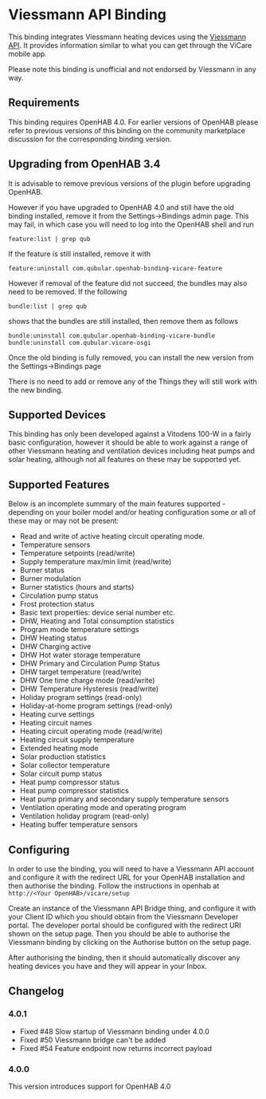 Viessmann API Binding
=====================

This binding integrates Viessmann heating devices using the [Viessmann API](https://developer.viessmann.com/start.html).
It provides information similar to what you can get through the ViCare mobile app.

Please note this binding is unofficial and not endorsed by Viessmann in any way.

Requirements
------------

This binding requires OpenHAB 4.0. For earlier versions of OpenHAB please refer to previous versions of this binding on
the community marketplace discussion for the corresponding binding version. 

Upgrading from OpenHAB 3.4
--------------------------

It is advisable to remove previous versions of the plugin before upgrading OpenHAB. 

However if you have upgraded to OpenHAB 4.0 and still have the old binding installed, remove it from the
Settings->Bindings admin page. This may fail, in which case you will need to log into the OpenHAB shell
and run

    feature:list | grep qub

If the feature is still installed, remove it with

    feature:uninstall com.qubular.openhab-binding-vicare-feature

However if removal of the feature did not succeed, the bundles may also need to be removed. If the following

    bundle:list | grep qub

shows that the bundles are still installed, then remove them as follows

    bundle:uninstall com.qubular.openhab-binding-vicare-bundle
    bundle:uninstall com.qubular.vicare-osgi

Once the old binding is fully removed, you can install the new version from the Settings->Bindings page

There is no need to add or remove any of the Things they will still work with the new binding.

Supported Devices
----------------

This binding has only been developed against a Vitodens 100-W in a fairly
basic configuration, however it should be able to work against a range of other Viessmann heating and ventilation 
devices including heat pumps and solar heating, although not all features on these may be supported yet.

Supported Features
------------------

Below is an incomplete summary of the main features supported - depending on your boiler model and/or heating
configuration some or all of these may or may not be present:

* Read and write of active heating circuit operating mode.
* Temperature sensors
* Temperature setpoints (read/write)
* Supply temperature max/min limit (read/write)
* Burner status
* Burner modulation
* Burner statistics (hours and starts)
* Circulation pump status
* Frost protection status
* Basic text properties: device serial number etc.
* DHW, Heating and Total consumption statistics
* Program mode temperature settings
* DHW Heating status
* DHW Charging active
* DHW Hot water storage temperature
* DHW Primary and Circulation Pump Status
* DHW target temperature (read/write)
* DHW One time charge mode (read/write)
* DHW Temperature Hysteresis (read/write)
* Holiday program settings (read-only)
* Holiday-at-home program settings (read-only)
* Heating curve settings
* Heating circuit names
* Heating circuit operating mode (read/write)
* Heating circuit supply temperature
* Extended heating mode
* Solar production statistics
* Solar collector temperature
* Solar circuit pump status
* Heat pump compressor status
* Heat pump compressor statistics
* Heat pump primary and secondary supply temperature sensors
* Ventilation operating mode and operating program
* Ventilation holiday program (read-only)
* Heating buffer temperature sensors

Configuring
-----------

In order to use the binding, you will need to have a Viessmann API account and
configure it with the redirect URL for your OpenHAB installation and then authorise 
the binding. Follow the instructions in openhab at `http://<Your OpenHAB>/vicare/setup`

Create an instance of the Viessmann API Bridge thing, and configure it with your Client ID 
which you should obtain from the Viessmann Developer portal. The developer portal should be 
configured with the redirect URI shown on the setup page. Then you should be able to 
authorise the Viessmann binding by clicking on the Authorise button on the setup page.

After authorising the binding, then it should automatically discover any heating devices you have
and they will appear in your Inbox.

Changelog
---------

### 4.0.1

* Fixed #48 Slow startup of Viessmann binding under 4.0.0
* Fixed #50 Viessmann bridge can't be added
* Fixed #54 Feature endpoint now returns incorrect payload

### 4.0.0

This version introduces support for OpenHAB 4.0
